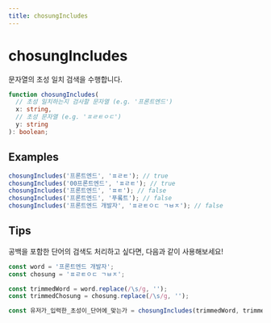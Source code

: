 ```yaml
---
title: chosungIncludes
---
```


# chosungIncludes

문자열의 초성 일치 검색을 수행합니다.

```typescript
function chosungIncludes(
  // 초성 일치하는지 검사할 문자열 (e.g. '프론트엔드')
  x: string,
  // 초성 문자열 (e.g. 'ㅍㄹㅌㅇㄷ')
  y: string
): boolean;
```

## Examples

```typescript
chosungIncludes('프론트엔드', 'ㅍㄹㅌ'); // true
chosungIncludes('00프론트엔드', 'ㅍㄹㅌ'); // true
chosungIncludes('프론트엔드', 'ㅍㅌ'); // false
chosungIncludes('프론트엔드', '푸롴트'); // false
chosungIncludes('프론트엔드 개발자', 'ㅍㄹㅌㅇㄷ ㄱㅂㅈ'); // false
```

## Tips

공백을 포함한 단어의 검색도 처리하고 싶다면, 다음과 같이 사용해보세요!

```ts
const word = '프론트엔드 개발자';
const chosung = 'ㅍㄹㅌㅇㄷ ㄱㅂㅈ';

const trimmedWord = word.replace(/\s/g, '');
const trimmedChosung = chosung.replace(/\s/g, '');

const 유저가_입력한_초성이_단어에_맞는가 = chosungIncludes(trimmedWord, trimmedChosung);
```
